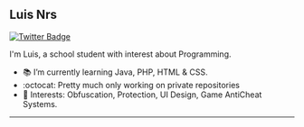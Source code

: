 ## Luis Nrs
[![Twitter Badge](https://img.shields.io/badge/-Twitter-1da1f2?style=flat-square&labelColor=1da1f2&logo=twitter&logoColor=white&link=https://www.twitter.com/_weltonfelix/)](https://www.twitter.com/Luis.nrs/)

I'm Luis, a school student with interest about Programming.

- :books: I’m currently learning Java, PHP, HTML & CSS.
- :octocat: Pretty much only working on private repositories
- :pushpin: Interests: Obfuscation, Protection, UI Design, Game AntiCheat Systems.

----
